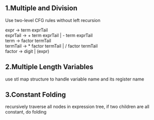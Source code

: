 
## 1.Multiple and Division

Use two-level CFG rules without left recursion

expr -> term exprTail  
exprTail -> + term exprTail | - term exprTail  
term -> factor termTail  
termTail -> * factor termTail | / factor termTail  
factor -> digit | (expr)

## 2.Multiple Length Variables

use stl map structure to handle variable name and its register name

## 3.Constant Folding

recursively traverse all nodes in expression tree, if two children are all constant, do folding


